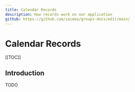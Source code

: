 ```yaml
---
title: Calendar Records
description: How records work on our application
github: https://github.com/zaimea/groups-docs/edit/main/
---
```


# Calendar Records

[[TOC]]

## Introduction

TODO